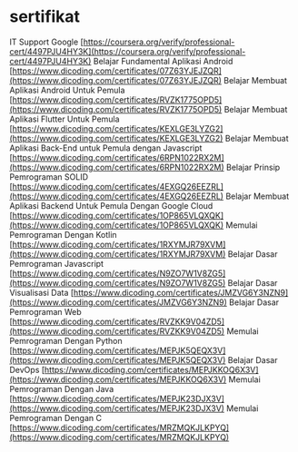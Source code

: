 # sertifikat

IT Support Google [https://coursera.org/verify/professional-cert/4497PJU4HY3K](https://coursera.org/verify/professional-cert/4497PJU4HY3K)
Belajar Fundamental Aplikasi Android [https://www.dicoding.com/certificates/07Z63YJEJZQR](https://www.dicoding.com/certificates/07Z63YJEJZQR)
Belajar Membuat Aplikasi Android Untuk Pemula [https://www.dicoding.com/certificates/RVZK1775OPD5](https://www.dicoding.com/certificates/RVZK1775OPD5)
Belajar Membuat Aplikasi Flutter Untuk Pemula [https://www.dicoding.com/certificates/KEXLGE3LYZG2](https://www.dicoding.com/certificates/KEXLGE3LYZG2)
Belajar Membuat Aplikasi Back-End untuk Pemula dengan Javascript [https://www.dicoding.com/certificates/6RPN1022RX2M](https://www.dicoding.com/certificates/6RPN1022RX2M)
Belajar Prinsip Pemrograman SOLID [https://www.dicoding.com/certificates/4EXGQ26EEZRL](https://www.dicoding.com/certificates/4EXGQ26EEZRL)
Belajar Membuat Aplikasi Backend Untuk Pemula Dengan Google Cloud [https://www.dicoding.com/certificates/1OP865VLQXQK](https://www.dicoding.com/certificates/1OP865VLQXQK)
Memulai Pemrograman Dengan Kotlin [https://www.dicoding.com/certificates/1RXYMJR79XVM](https://www.dicoding.com/certificates/1RXYMJR79XVM)
Belajar Dasar Pemrograman Javascript [https://www.dicoding.com/certificates/N9ZO7W1V8ZG5](https://www.dicoding.com/certificates/N9ZO7W1V8ZG5)
Belajar Dasar Visualisasi Data [https://www.dicoding.com/certificates/JMZVG6Y3NZN9](https://www.dicoding.com/certificates/JMZVG6Y3NZN9)
Belajar Dasar Pemrograman Web [https://www.dicoding.com/certificates/RVZKK9V04ZD5](https://www.dicoding.com/certificates/RVZKK9V04ZD5)
Memulai Pemrograman Dengan Python [https://www.dicoding.com/certificates/MEPJK5QEQX3V](https://www.dicoding.com/certificates/MEPJK5QEQX3V)
Belajar Dasar DevOps [https://www.dicoding.com/certificates/MEPJKKOQ6X3V](https://www.dicoding.com/certificates/MEPJKKOQ6X3V)
Memulai Pemrograman Dengan Java [https://www.dicoding.com/certificates/MEPJK23DJX3V](https://www.dicoding.com/certificates/MEPJK23DJX3V)
Memulai Pemrograman Dengan C [https://www.dicoding.com/certificates/MRZMQKJLKPYQ](https://www.dicoding.com/certificates/MRZMQKJLKPYQ)
